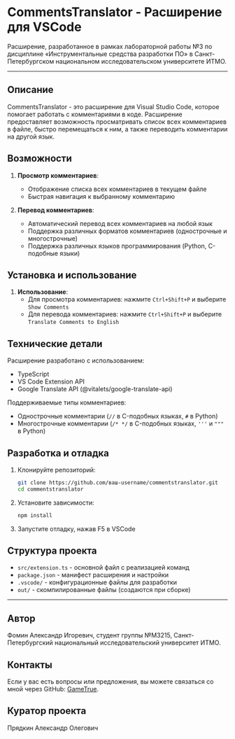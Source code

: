 # CommentsTranslator - Расширение для VSCode

Расширение, разработанное в рамках лабораторной работы №3 по дисциплине «Инструментальные средства разработки ПО» в Санкт-Петербургском национальном исследовательском университете ИТМО.

---

## Описание

CommentsTranslator - это расширение для Visual Studio Code, которое помогает работать с комментариями в коде. Расширение предоставляет возможность просматривать список всех комментариев в файле, быстро перемещаться к ним, а также переводить комментарии на другой язык.

## Возможности

1. **Просмотр комментариев**:
   - Отображение списка всех комментариев в текущем файле
   - Быстрая навигация к выбранному комментарию

2. **Перевод комментариев**:
   - Автоматический перевод всех комментариев на любой язык
   - Поддержка различных форматов комментариев (однострочные и многострочные)
   - Поддержка различных языков программирования (Python, C-подобные языки)

## Установка и использование

1. **Использование**:
   - Для просмотра комментариев: нажмите `Ctrl+Shift+P` и выберите `Show Comments`
   - Для перевода комментариев: нажмите `Ctrl+Shift+P` и выберите `Translate Comments to English`

## Технические детали

Расширение разработано с использованием:
- TypeScript
- VS Code Extension API
- Google Translate API (@vitalets/google-translate-api)

Поддерживаемые типы комментариев:
- Однострочные комментарии (`//` в C-подобных языках, `#` в Python)
- Многострочные комментарии (`/* */` в C-подобных языках, `'''` и `"""` в Python)

## Разработка и отладка

1. Клонируйте репозиторий:
   ```bash
   git clone https://github.com/ваш-username/commentstranslator.git
   cd commentstranslator
   ```

2. Установите зависимости:
   ```bash
   npm install
   ```

3. Запустите отладку, нажав F5 в VSCode

## Структура проекта

- `src/extension.ts` - основной файл с реализацией команд
- `package.json` - манифест расширения и настройки
- `.vscode/` - конфигурационные файлы для разработки
- `out/` - скомпилированные файлы (создаются при сборке)

---

## Автор

Фомин Александр Игоревич, студент группы №М3215, Санкт-Петербургский национальный исследовательский университет ИТМО.

## Контакты

Если у вас есть вопросы или предложения, вы можете связаться со мной через GitHub: [GameTrue](https://github.com/GameTrue).

## Куратор проекта

Прядкин Александр Олегович
